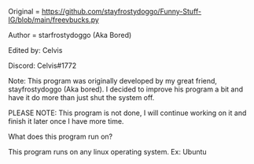 Original = https://github.com/stayfrostydoggo/Funny-Stuff-IG/blob/main/freevbucks.py




Author = starfrostydoggo (Aka Bored)

Edited by: Celvis


Discord: Celvis#1772

Note: This program was originally developed by my great friend, stayfrostydoggo (Aka bored). 
I decided to improve his program a bit and have it do more than just shut the system off.


PLEASE NOTE: This program is not done, I will continue working on it and finish it later once I have more time.


What does this program run on?

This program runs on any linux operating system. Ex: Ubuntu
